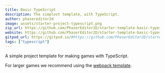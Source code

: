```yaml
---
title: Basic TypeScript
description: The simplest template, with TypeScript.
author: phasereditor2d
image: assets/starter-project-typescript.png
zip_url: https://github.com/PhaserEditor2D/starter-template-basic-typescript/archive/refs/tags/v1.0.0.zip 
website: https://github.com/PhaserEditor2D/starter-template-basic-typescript
gitpod_url: https://gitpod.io/#https://github.com/PhaserEditor2D/starter-template-basic-typescript
tags: ["typescript"]
---
```


A simple project template for making games with TypeScript.

For larger games we recommend using the [webpack template](/starters/webpack-ts).